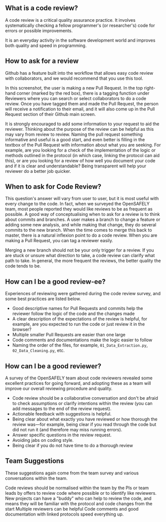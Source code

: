 ## What is a code review?

A code review is a critical quality assurance practice. It involves systematically
checking a fellow programmer's (or researcher's) code for errors or possible 
improvements. 

It is an everyday activity in the software development world and improves
both quality and speed in programming. 

## How to ask for a review

Github has a feature built into the workflow that allows easy code review with collaborators, and we would recommend 
that you use this tool. 



In this screenshot, the user is making a new Pull Request. In the top right-hand corner (marked by the 
red box), there is a tagging function under Reviewers where you can search or select collaborators to do a code review. 
Once you have tagged them and made the Pull Request, the person will receive a notification to their 
email, and it will also come up in the Pull Request section of their Github main screen. 

It is strongly encouraged to add some information to 
your request to aid the reviewer. Thinking about the purpose of the review can be helpful as this may 
vary from review to review. Naming the pull request something informative and useful is a good start, 
and even better is filling in the textbox of the Pull Request with information about what you are 
seeking. For example, are you looking for a check of the implementation of the logic or methods 
outlined in the protocol (in which case, linking the protocol can aid this), or are you looking for a 
review of how well you document your code and if it is clear and understandable? Being transparent 
will help your reviewer do a better job quicker. 
 
## When to ask for Code Review?
This question's answer will vary from user to user, but it is most useful with every change to the code. In fact, when we surveyed the OpenSAFELY team, most people reported they would like reviews to be as frequent as possible. A good way of conceptualising when to ask for a review is to think about commits and branches. A user makes a branch to change a feature or adding some new analysis, and while making that change, they do several commits to the new branch. When the time comes to merge this back to master, there is a natural inflexion point to do a code review. When you are making a Pull Request, you can tag a reviewer easily. 

Merging a new branch should not be your only trigger for a review. If you are stuck or unsure what direction to take, a code review can clarify what path to take. In general, the more frequent the reviews, the better quality the code tends to be. 

## How can I be a good review-ee?
Experiences of reviewing were gathered during the code review survey, and some best practices are listed below. 

- Good descriptive names for Pull Requests and commits help the reviewer follow the logic of the code and the changes made
- A clear description of the expectations of the review is helpful, for example, are you expected to run the code or just review it in the browser?
- Multiple smaller Pull Requests are easier than one large 
- Code comments and documentations make the logic easier to follow 
- Naming the order of the files, for example, `01_Data_Extraction.py`, `02_Data_Cleaning.py`, etc. 


## How can I be a good reviewer?
A survey of the OpenSAFELY team about code reviewers revealed some excellent practices for going forward, and adopting these as a team will improve our overall reviewing procedure and quality. 

- Code review should be a collaborative conversation and don't be afraid to check assumptions or clarify intentions within the review (you can add messages to the end of the review request). 
- Actionable feedback with suggestions is helpful. 
- Being clear about what exactly you have reviewed or how thorough the review was—for example, being clear if you read through the code but did not run it (and therefore may miss running errors). 
- Answer specific questions in the review request.
- Avoiding jabs on coding style. 
- Being clear if you do not have time to do a thorough review 

## Team Suggestions
These suggestions again come from the team survey and various conversations within the team. 

Code reviews should be normalised within the team by the PIs or team leads by offers to review code where possible or to identify like reviewers. 
New projects can have a "buddy" who can help to review the code, and means they will be familiar with the protocol and code changes from the start
Multiple reviewers can be helpful 
Code comments and good documentation with linked protocols speed everything up.